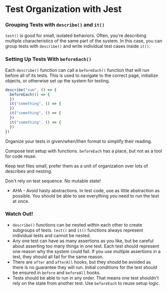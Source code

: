 # Test Organization with Jest

### Grouping Tests with `describe()` and `it()`

`test()` is good for small, isolated behaviors. Often, you're describing multiple characteristics of the same part of the system. In this case, you can group tests with `describe()` and write individual test cases inside `it()`.

### Setting Up Tests With `beforeEach()`

Each `describe()` function can call a `beforeEach()` function that will run before all of its tests. This is used to navigate to the correct page, initialize objects, or otherwise set up the system for testing.

```js
describe("sum", () => {
  beforeEach(() => {
  })
  it("something", () => {
  })
  it("something", () => {
  })
  it("something", () => {
  })
})
```

Organize your tests in given/when/then format to simplify their reading.

Compose test setup with functions. `beforeEach` has a place, but not as a tool for code reuse.

Keep test files small, prefer them as a unit of organization over lots of describes and nesting.

Don't rely on test sequence. No mutable state!

* AHA - Avoid hasty abstractions. In test code, use as little abstraction as possible. You should be able to see everything you need to run the test at once.

### Watch Out!

* `describe()` functions can be nested within each other to create subgroups of tests. `test()` and `it()` functions always represent individual tests and cannot be nested.
* Any one test can have as many assertions as you like, but be careful about asserting too many things in one test. Each test should represent one reason why the system could fail. If you use multiple assertions in a test, they should all fail for the same reason.
* There are `after` and `afterAll` hooks, but they should be avoided as there is no guarantee they will run. Initial conditions for the test should be ensured in `before` and `beforeAll` hooks.
* Tests should be able to run in any order. That means one test shouldn't rely on the state from another test. Use `beforeEach` to reuse setup logic.
